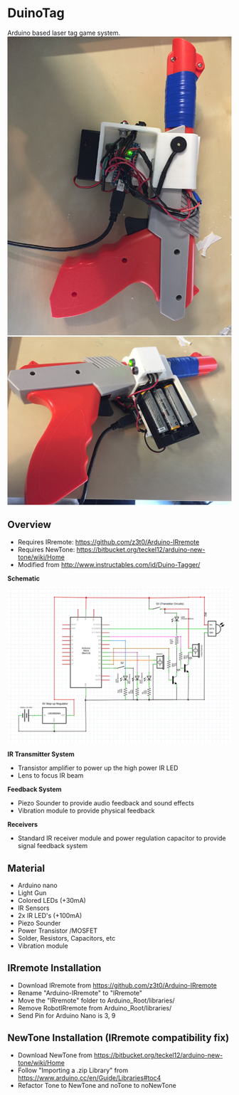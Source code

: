 # DuinoTag
Arduino based laser tag game system.
<img src="/pic/IMG_0145.JPG" alt="pic" width="600">
<img src="/pic/IMG_0146.JPG" alt="pic" width="600">

## Overview
- Requires IRremote: https://github.com/z3t0/Arduino-IRremote
- Requires NewTone: https://bitbucket.org/teckel12/arduino-new-tone/wiki/Home
- Modified from http://www.instructables.com/id/Duino-Tagger/

**Schematic**

<img src="/pic/Schematic.png" alt="pic" width="600">



**IR Transmitter System**
- Transistor amplifier to power up the high power IR LED
- Lens to focus IR beam

**Feedback System**
- Piezo Sounder to provide audio feedback and sound effects
- Vibration module to provide physical feedback

**Receivers**
- Standard IR receiver module and power regulation capacitor to provide signal feedback system

## Material
- Arduino nano
- Light Gun
- Colored LEDs (+30mA)
- IR Sensors
- 2x IR LED's (+100mA)
- Piezo Sounder
- Power Transistor /MOSFET
- Solder, Resistors, Capacitors, etc
- Vibration module

## IRremote Installation
- Download IRremote from https://github.com/z3t0/Arduino-IRremote
- Rename "Arduino-IRremote" to "IRremote"
- Move the "IRremote" folder to Arduino_Root/libraries/
- Remove RobotIRremote from Arduino_Root/libraries/
- Send Pin for Arduino Nano is 3, 9

## NewTone Installation (IRremote compatibility fix)
- Download NewTone from https://bitbucket.org/teckel12/arduino-new-tone/wiki/Home
- Follow "Importing a .zip Library" from https://www.arduino.cc/en/Guide/Libraries#toc4
- Refactor Tone to NewTone and noTone to noNewTone
